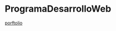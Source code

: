 # ProgramaDesarrolloWeb
[porftolio](https://github.com/claudiamendez7/ProgramaDesarrolloWeb/blob/main/Clase8/styles/images/Portfolio.PNG)

